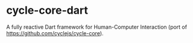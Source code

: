 # cycle-core-dart
A fully reactive Dart framework for Human-Computer Interaction (port of https://github.com/cyclejs/cycle-core).
